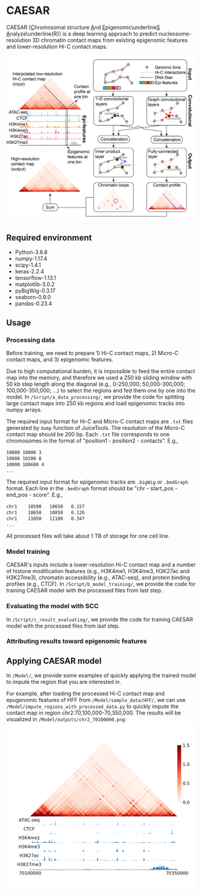 # CAESAR
CAESAR (<ins>C</ins>hromosomal structure <ins>A</ins>nd <ins>E</ins>pigenomic\underline<ins>S</ins> <ins>A</ins>nalyze\underline{R}) 
is a deep learning approach to predict nucleosome-resolution 3D chromatin contact maps from
existing epigenomic features and lower-resolution Hi-C contact maps.

![GitHub Logo](/Image/CAESAR.png)

## Required environment
- Python-3.6.8
- numpy-1.17.4
- scipy-1.4.1
- keras-2.2.4
- tensorflow-1.13.1
- matplotlib-3.0.2
- pyBigWig-0.3.17
- seaborn-0.9.0
- pandas-0.23.4

## Usage
### Processing data
Before training, we need to prepare 1) Hi-C contact maps, 2) Micro-C contact maps, and 3) epigenomic features.

Due to high computational burden, it is impossible to feed the entire contact map into the memory,
and therefore we used a 250 kb sliding window with 50 kb step length along the diagonal
(e.g., 0-250,000; 50,000-300,000; 100,000-350,000; ...) to
select the regions and fed them one by one into the model.
In ``/Script/a_data_processing/``, we provide the code for splitting large contact maps into
250 kb regions and load epigenomic tracks into numpy arrays.

The required input format for Hi-C and Micro-C contact maps are ``.txt`` files generated by ``dump`` function of JuiceTools.
The resolution of the Micro-C contact map should be 200 bp.
Each ``.txt`` file corresponds to one chromosomes in the format of "position1 - position2 - contacts". E.g.,
```
10000 10000 3
10000 10200 8
10000 180600 4
...
```
The required input format for epigenomic tracks are ``.bigWig`` or ``.bedGraph`` format.
Each line in the ``.bedGraph`` format should be "chr - start_pos - end_pos - score". E.g.,
```
chr1    10500   10650   0.157
chr1    10650   10850   0.126
chr1    11050   11100   0.347
...
```
All processed files will take about 1 TB of storage for one cell line.


### Model training
CAESAR's inputs include a lower-resolution Hi-C contact map
and a number of histone modification features
(e.g., H3K4me1, H3K4me3, H3K27ac and H3K27me3), chromatin accessibility (e.g., ATAC-seq), and protein binding profiles (e.g., CTCF).
In ``/Script/b_model_training/``, we provide the code for training CAESAR model with the processed files from last step.


### Evaluating the model with SCC
In ``/Script/c_result_evaluating/``, we provide the code for training CAESAR model with the processed files from last step.


### Attributing results toward epigenomic features


## Applying CAESAR model
In ``/Model/``, we provide some examples of quickly applying the trained model to impute the region
that you are interested in.

For example, after loading the processed Hi-C contact map and epugenomic features of HFF from ``/Model/sample_data/HFF/``,
we can use ``/Model/impute_regions_with_processed_data.py`` to quickly impute the contact map in region chr2:70,100,000-70,350,000.
The results will be visualized in ``/Model/outputs/chr2_70100000.png``:
![GitHub Logo](/Model/outputs/chr2_70100000_pred.png)





